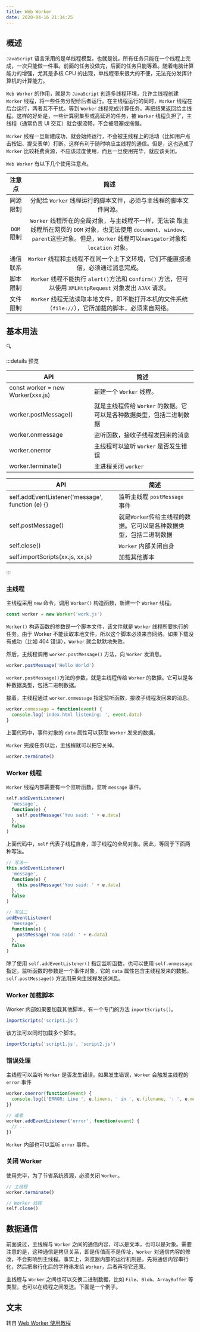 ```yaml
---
title: Web Worker
date: 2020-04-16 21:34:25
---
```


## 概述

`JavaScript` 语言采用的是单线程模型，也就是说，所有任务只能在一个线程上完成，一次只能做一件事。前面的任务没做完，后面的任务只能等着。随着电脑计算能力的增强，尤其是多核 CPU 的出现，单线程带来很大的不便，无法充分发挥计算机的计算能力。

`Web Worker` 的作用，就是为 `JavaScript` 创造多线程环境，允许主线程创建 `Worker` 线程，将一些任务分配给后者运行。在主线程运行的同时，`Worker` 线程在后台运行，两者互不干扰。等到 `Worker` 线程完成计算任务，再把结果返回给主线程。这样的好处是，一些计算密集型或高延迟的任务，被 `Worker` 线程负担了，主线程（通常负责 UI 交互）就会很流畅，不会被阻塞或拖慢。

`Worker` 线程一旦新建成功，就会始终运行，不会被主线程上的活动（比如用户点击按钮、提交表单）打断。这样有利于随时响应主线程的通信。但是，这也造成了 `Worker` 比较耗费资源，不应该过度使用，而且一旦使用完毕，就应该关闭。

`Web Worker` 有以下几个使用注意点。

|   注意点   |                                                                                               简述                                                                                               |
| :--------: | :----------------------------------------------------------------------------------------------------------------------------------------------------------------------------------------------: |
|  同源限制  |                                                                 分配给 `Worker` 线程运行的脚本文件，必须与主线程的脚本文件同源。                                                                 |
| `DOM` 限制 | `Worker` 线程所在的全局对象，与主线程不一样，无法读 取主线程所在网页的 `DOM` 对象，也无法使用 `document`、`window`、`parent`这些对象。但是，`Worker` 线程可以`navigator`对象和 `location` 对象。 |
|  通信联系  |                                                         `Worker` 线程和主线程不在同一个上下文环境，它们不能直接通信，必须通过消息完成。                                                          |
|  脚本限制  |                                            `Worker` 线程不能执行 `alert()`方法和 c`onfirm()` 方法，但可以使用 `XMLHttpRequest` 对象发出 `AJAX` 请求。                                            |
|  文件限制  |                                               `Worker` 线程无法读取本地文件，即不能打开本机的文件系统（`file://`），它所加载的脚本，必须来自网络。                                               |

## 基本用法

🔍

:::details 预览

| <Badge text="主线程" /> API       | 简述                                                                 |
| --------------------------------- | -------------------------------------------------------------------- |
| const worker = new Worker(xxx.js) | 新建一个 `Worker` 线程。                                             |
| worker.postMessage()              | 就是主线程传给 `Worker` 的数据。它可以是各种数据类型，包括二进制数据 |
| worker.onmessage                  | 监听函数，接收子线程发回来的消息                                     |
| worker.onerror                    | 主线程可以监听 `Worker` 是否发生错误                                 |
| worker.terminate()                | 主进程关闭 `worker`                                                  |

| <Badge text="Worker 线程" type="warning"/> API   | 简述                                                               |
| ------------------------------------------------ | ------------------------------------------------------------------ |
| self.addEventListener('message', function (e) {} | 监听主线程 `postMessage` 事件                                      |
| self.postMessage()                               | 就是`Worker`传给主线程的数据。它可以是各种数据类型，包括二进制数据 |
| self.close()                                     | `Worker` 内部关闭自身                                              |
| self.importScripts(xx.js, xx.js)                 | 加载其他脚本                                                       |

:::

### 主线程

主线程采用 `new` 命令，调用 `Worker()` 构造函数，新建一个 `Worker` 线程。

```js
const worker = new Worker('work.js')
```

`Worker()` 构造函数的参数是一个脚本文件，该文件就是 `Worker` 线程所要执行的任务。由于 Worker 不能读取本地文件，所以这个脚本必须来自网络。如果下载没有成功（比如 404 错误），`Worker` 就会默默地失败。

然后，主线程调用 `worker.postMessage()` 方法，向 `Worker` 发消息。

```js
worker.postMessage('Hello World')
```

`worker.postMessage()`方法的参数，就是主线程传给 `Worker` 的数据。它可以是各种数据类型，包括二进制数据。

接着，主线程通过 `worker.onmessage` 指定监听函数，接收子线程发回来的消息。

```js
worker.onmessage = function(event) {
  console.log('index.html listening: ', event.data)
}
```

上面代码中，事件对象的 `data` 属性可以获取 `Worker` 发来的数据。

`Worker` 完成任务以后，主线程就可以把它关掉。

```js
worker.terminate()
```

### Worker 线程

`Worker` 线程内部需要有一个监听函数，监听 `message` 事件。

```js
self.addEventListener(
  'message',
  function(e) {
    self.postMessage('You said: ' + e.data)
  },
  false
)
```

上面代码中，`self` 代表子线程自身，即子线程的全局对象。因此，等同于下面两种写法。

```js
// 写法一
this.addEventListener(
  'message',
  function(e) {
    this.postMessage('You said: ' + e.data)
  },
  false
)

// 写法二
addEventListener(
  'message',
  function(e) {
    postMessage('You said: ' + e.data)
  },
  false
)
```

除了使用 `self.addEventListener()` 指定监听函数，也可以使用 `self.onmessage` 指定。监听函数的参数是一个事件对象，它的 `data` 属性包含主线程发来的数据。`self.postMessage()` 方法用来向主线程发送消息。

### Worker 加载脚本

Worker 内部如果要加载其他脚本，有一个专门的方法 `importScripts()`。

```js
importScripts('script1.js')
```

该方法可以同时加载多个脚本。

```js
importScripts('script1.js', 'script2.js')
```

### 错误处理

主线程可以监听 `Worker` 是否发生错误。如果发生错误，`Worker` 会触发主线程的 `error` 事件

```jsx
worker.onerror(function(event) {
  console.log(['ERROR: Line ', e.lineno, ' in ', e.filename, ': ', e.message].join(''))
})

// 或者
worker.addEventListener('error', function(event) {
  // ...
})
```

`Worker` 内部也可以监听 `error` 事件。

### 关闭 Worker

使用完毕，为了节省系统资源，必须关闭 `Worker`。

```js
// 主线程
worker.terminate()

// Worker 线程
self.close()
```

## 数据通信

前面说过，主线程与 `Worker` 之间的通信内容，可以是文本，也可以是对象。需要注意的是，这种通信是拷贝关系，即是传值而不是传址，`Worker` 对通信内容的修改，不会影响到主线程。事实上，浏览器内部的运行机制是，先将通信内容串行化，然后把串行化后的字符串发给 `Worker`，后者再将它还原。

主线程与 `Worker` 之间也可以交换二进制数据，比如 `File`、`Blob`、`ArrayBuffer` 等类型，也可以在线程之间发送。下面是一个例子。

## 文末

转自 [Web Worker 使用教程](http://www.ruanyifeng.com/blog/2018/07/web-worker.html)
